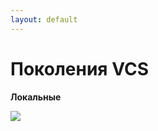 ```yaml
---
layout: default
---
```


# Поколения VCS
**Локальные**

<img src="/images/01-vcs-intro/local-vcs.png">

<style>
img {
    max-height: 70%;
    margin: auto;
}
</style>
